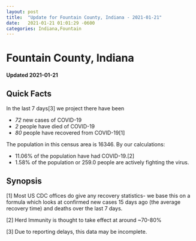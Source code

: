 ```yaml
---
layout: post
title:  "Update for Fountain County, Indiana - 2021-01-21"
date:   2021-01-21 01:01:29 -0600
categories: Indiana,Fountain
---
```


# Fountain County, Indiana
#### Updated 2021-01-21

## Quick Facts

In the last 7 days[3] we project there have been
- *72* new cases of COVID-19
- *2* people have died of COVID-19
- *80* people have recovered from COVID-19[1]

The population in this census area is 16346. By our calculations:
- 11.06% of the population have had COVID-19.[2]
- 1.58% of the population or 259.0 people are actively fighting the virus.

## Synopsis




[1] Most US CDC offices do give any recovery statistics- we base this on a formula which looks at confirmed new cases
15 days ago (the average recovery time) and deaths over the last 7 days.

[2] Herd Immunity is thought to take effect at around ~70-80%

[3] Due to reporting delays, this data may be incomplete.
 
    